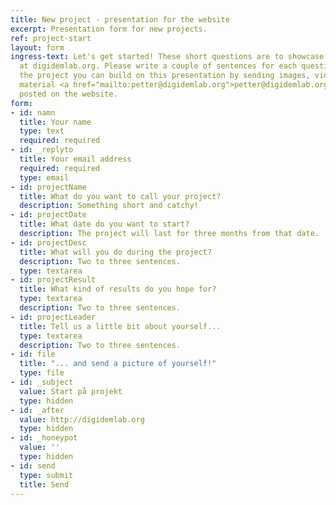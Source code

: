 ```yaml
---
title: New project - presentation for the website
excerpt: Presentation form for new projects.
ref: project-start
layout: form
ingress-text: Let's get started! These short questions are to showcase your project
  at digidemlab.org. Please write a couple of sentences for each question. During
  the project you can build on this presentation by sending images, videos and other
  material <a href="mailto:petter@digidemlab.org">petter@digidemlab.org</a> to be
  posted on the website.
form:
- id: namn
  title: Your name
  type: text
  required: required
- id: _replyto
  title: Your email address
  required: required
  type: email
- id: projectName
  title: What do you want to call your project?
  description: Something short and catchy!
- id: projectDate
  title: What date do you want to start?
  description: The project will last for three months from that date.
- id: projectDesc
  title: What will you do during the project?
  description: Two to three sentences.
  type: textarea
- id: projectResult
  title: What kind of results do you hope for?
  type: textarea
  description: Two to three sentences.
- id: projectLeader
  title: Tell us a little bit about yourself...
  type: textarea
  description: Two to three sentences.
- id: file
  title: "... and send a picture of yourself!"
  type: file
- id: _subject
  value: Start på projekt
  type: hidden
- id: _after
  value: http://digidemlab.org
  type: hidden
- id: _honeypot
  value: ''
  type: hidden
- id: send
  type: submit
  title: Send
---
```

